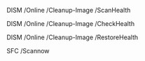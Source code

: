DISM /Online /Cleanup-Image /ScanHealth

DISM /Online /Cleanup-Image /CheckHealth

DISM /Online /Cleanup-Image /RestoreHealth

SFC /Scannow